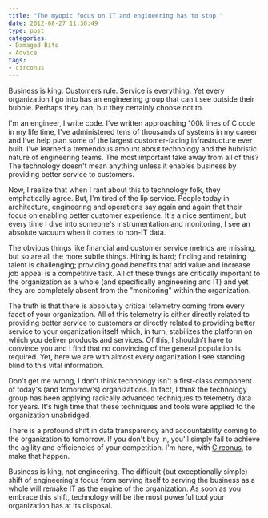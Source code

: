 ```yaml
---
title: "The myopic focus on IT and engineering has to stop."
date: 2012-08-27 11:30:49
type: post
categories: 
- Damaged Bits
- Advice
tags:
- circonus
---
```


Business is king. Customers rule. Service is everything.  Yet every organization I go into has an engineering group that can't see outside their bubble.  Perhaps they can, but they certainly choose not to.

I'm an engineer, I write code. I've written approaching 100k lines of C code in my life time, I've administered tens of thousands of systems in my career and I've help plan some of the largest customer-facing infrastructure ever built. I've learned a tremendous amount about technology and the hubristic nature of engineering teams. The most important take away from all of this? The technology doesn't mean anything unless it enables business by providing better service to customers.

Now, I realize that when I rant about this to technology folk, they emphatically agree.  But, I'm tired of the lip service. People today in architecture, engineering and operations say again and again that their focus on enabling better customer experience. It's a nice sentiment, but every time I dive into someone's instrumentation and monitoring, I see an absolute vacuum when it comes to non-IT data.

The obvious things like financial and customer service metrics are missing, but so are all the more subtle things.  Hiring is hard; finding and retaining talent is challenging; providing good benefits that add value and increase job appeal is a competitive task. All of these things are critically important to the organization as a whole (and specifically engineering and IT) and yet they are completely absent from the "monitoring" within the organization.

The truth is that there is absolutely critical telemetry coming from every facet of your organization.  All of this telemetry is either directly related to providing better service to customers or directly related to providing better service to your organization itself which, in turn, stabilizes the platform on which you deliver products and services.  Of this, I shouldn't have to convince you and I find that no convincing of the general population is required.  Yet, here we are with almost every organization I see standing blind to this vital information.

Don't get me wrong, I don't think technology isn't a first-class component of today's (and tomorrow's) organizations.  In fact, I think the technology group has been applying radically advanced techniques to telemetry data for years.  It's high time that these techniques and tools were applied to the organization unabridged.

There is a profound shift in data transparency and accountability coming to the organization to tomorrow.  If you don't buy in, you'll simply fail to achieve the agility and efficiencies of your competition. I'm here, with [Circonus](http://circonus.com/), to make that happen.

Business is king, not engineering.  The difficult (but exceptionally simple) shift of engineering's focus from serving itself to serving the business as a whole will remake IT as the engine of the organization.  As soon as you embrace this shift, technology will be the most powerful tool your organization has at its disposal.
